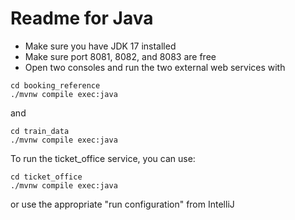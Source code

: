 # Readme for Java

* Make sure you have JDK 17 installed
* Make sure port 8081, 8082, and 8083 are free
* Open two consoles and run the two external web services with


```
cd booking_reference
./mvnw compile exec:java
```

and

```
cd train_data
./mvnw compile exec:java
```

To run the ticket_office service, you can use:

```
cd ticket_office
./mvnw compile exec:java
```

or use the appropriate "run configuration" from IntelliJ
